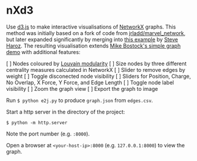 # nXd3

Use [d3.js](https://d3js.org/) to make interactive visualisations of [NetworkX](https://networkx.github.io/) graphs. This method was initially based on a fork of code from [jrladd/marvel_network](https://github.com/jrladd/marvel_network), but later expanded significantly by merging into [this example](https://bl.ocks.org/steveharoz/8c3e2524079a8c440df60c1ab72b5d03) by [Steve Haroz](https://github.com/steveharoz). The resulting visualisation extends [Mike Bostock's simple graph demo](http://bl.ocks.org/mbostock/4062045) with additional features:

[ ] Nodes coloured by [Louvain modularity](https://github.com/taynaud/python-louvain)
[ ] Size nodes by three different centrality measures calculated in NetworkX 
[ ] Slider to remove edges by weight
[ ] Toggle disconected node visibility
[ ] Sliders for Position, Charge, No Overlap, X Force, Y Force, and Edge Length
[ ] Toggle node label visibility
[ ] Zoom the graph view
[ ] Export the graph to image

Run 
`$ python e2j.py` 
to produce `graph.json` from `edges.csv`.

Start a http server in the directory of the project:

`$ python -m http.server`

Note the port number (e.g. `:8000`).

Open a browser at `<your-host-ip>:8000` (e.g. `127.0.0.1:8000`) to view the graph.
